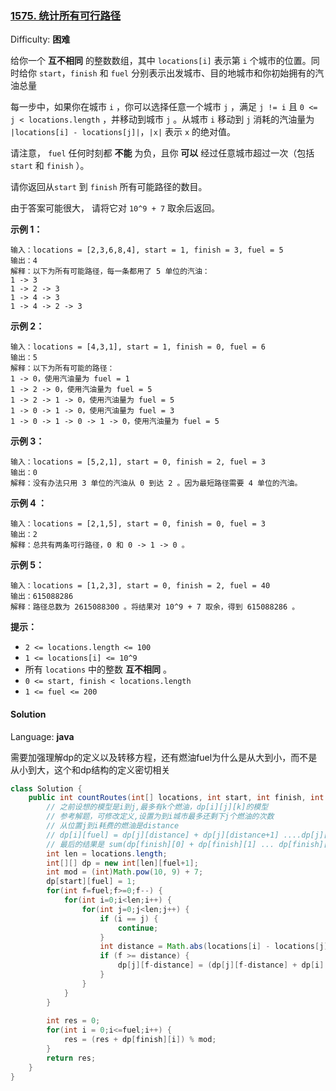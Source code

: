 ### [1575\. 统计所有可行路径](https://leetcode-cn.com/problems/count-all-possible-routes/)

Difficulty: **困难**


给你一个 **互不相同** 的整数数组，其中 `locations[i]` 表示第 `i` 个城市的位置。同时给你 `start`，`finish` 和 `fuel` 分别表示出发城市、目的地城市和你初始拥有的汽油总量

每一步中，如果你在城市 `i` ，你可以选择任意一个城市 `j` ，满足  `j != i` 且 `0 <= j < locations.length` ，并移动到城市 `j` 。从城市 `i` 移动到 `j` 消耗的汽油量为 `|locations[i] - locations[j]|`，`|x|` 表示 `x` 的绝对值。

请注意， `fuel` 任何时刻都 **不能** 为负，且你 **可以** 经过任意城市超过一次（包括 `start` 和 `finish` ）。

请你返回从`start` 到 `finish` 所有可能路径的数目。

由于答案可能很大， 请将它对 `10^9 + 7` 取余后返回。

**示例 1：**

```
输入：locations = [2,3,6,8,4], start = 1, finish = 3, fuel = 5
输出：4
解释：以下为所有可能路径，每一条都用了 5 单位的汽油：
1 -> 3
1 -> 2 -> 3
1 -> 4 -> 3
1 -> 4 -> 2 -> 3
```

**示例 2：**

```
输入：locations = [4,3,1], start = 1, finish = 0, fuel = 6
输出：5
解释：以下为所有可能的路径：
1 -> 0，使用汽油量为 fuel = 1
1 -> 2 -> 0，使用汽油量为 fuel = 5
1 -> 2 -> 1 -> 0，使用汽油量为 fuel = 5
1 -> 0 -> 1 -> 0，使用汽油量为 fuel = 3
1 -> 0 -> 1 -> 0 -> 1 -> 0，使用汽油量为 fuel = 5
```

**示例 3：**

```
输入：locations = [5,2,1], start = 0, finish = 2, fuel = 3
输出：0
解释：没有办法只用 3 单位的汽油从 0 到达 2 。因为最短路径需要 4 单位的汽油。
```

**示例 4 ：**

```
输入：locations = [2,1,5], start = 0, finish = 0, fuel = 3
输出：2
解释：总共有两条可行路径，0 和 0 -> 1 -> 0 。
```

**示例 5：**

```
输入：locations = [1,2,3], start = 0, finish = 2, fuel = 40
输出：615088286
解释：路径总数为 2615088300 。将结果对 10^9 + 7 取余，得到 615088286 。
```

**提示：**

*   `2 <= locations.length <= 100`
*   `1 <= locations[i] <= 10^9`
*   所有 `locations` 中的整数 **互不相同** 。
*   `0 <= start, finish < locations.length`
*   `1 <= fuel <= 200`


#### Solution

Language: **java**



需要加强理解dp的定义以及转移方程，还有燃油fuel为什么是从大到小，而不是从小到大，这个和dp结构的定义密切相关

```java
class Solution {
    public int countRoutes(int[] locations, int start, int finish, int fuel) {
        // 之前设想的模型是i到j,最多有k个燃油，dp[i][j][k]的模型
        // 参考解题，可修改定义,设置为到i城市最多还剩下j个燃油的次数
        // 从位置j到i耗费的燃油是distance
        // dp[i][fuel] = dp[j][distance] + dp[j][distance+1] ....dp[j][fuel]
        // 最后的结果是 sum(dp[finish][0] + dp[finish][1] ... dp[finish][fuel])
        int len = locations.length;
        int[][] dp = new int[len][fuel+1];
        int mod = (int)Math.pow(10, 9) + 7;
        dp[start][fuel] = 1;
        for(int f=fuel;f>=0;f--) {
            for(int i=0;i<len;i++) {
                for(int j=0;j<len;j++) {
                    if (i == j) {
                        continue;
                    }
                    int distance = Math.abs(locations[i] - locations[j]);
                    if (f >= distance) {
                        dp[j][f-distance] = (dp[j][f-distance] + dp[i][f]) % mod;
                    }
                }
            }
        }
        
        int res = 0;
        for(int i = 0;i<=fuel;i++) {
            res = (res + dp[finish][i]) % mod;
        }
        return res;
    }
}
```